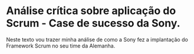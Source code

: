 #  Análise crítica sobre aplicação do Scrum - Case de sucesso da Sony. 
Neste texto vou trazer minha análise de como a Sony fez a implantação do Framework Scrum no seu time da Alemanha. 
